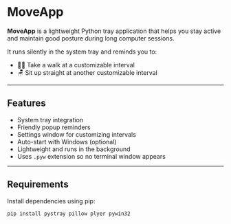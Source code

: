 # MoveApp

**MoveApp** is a lightweight Python tray application that helps you stay active and maintain good posture during long computer sessions.

It runs silently in the system tray and reminds you to:
- 🚶‍♂️ Take a walk at a customizable interval
- 🪑 Sit up straight at another customizable interval

---

## Features

- System tray integration
- Friendly popup reminders
- Settings window for customizing intervals
- Auto-start with Windows (optional)
- Lightweight and runs in the background
- Uses `.pyw` extension so no terminal window appears

---

##  Requirements

Install dependencies using pip:

```bash
pip install pystray pillow plyer pywin32
